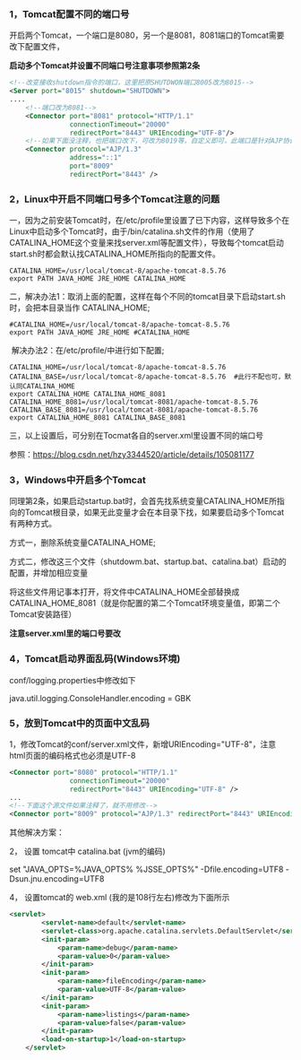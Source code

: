 ### 1，Tomcat配置不同的端口号

开启两个Tomcat，一个端口是8080，另一个是8081，8081端口的Tomcat需要改下配置文件，

 **启动多个Tomcat并设置不同端口号注意事项参照第2条**

```xml
<!--改变接收shutdown指令的端口，这里把原SHUTDWON端口8005改为8015-->
<Server port="8015" shutdown="SHUTDOWN">  
....
    <!--端口改为8081-->
    <Connector port="8081" protocol="HTTP/1.1"   
               connectionTimeout="20000"
               redirectPort="8443" URIEncoding="UTF-8"/>
  	<!--如果下面没注释，也把端口改下，可改为8019等，自定义即可，此端口是针对AJP协议的配置，AJP用来链接别的Apache等服务器-->
    <Connector protocol="AJP/1.3"
               address="::1"
               port="8009"
               redirectPort="8443" />  
```



### 2，Linux中开启不同端口号多个Tomcat注意的问题

一，因为之前安装Tomcat时，在/etc/profile里设置了已下内容，这样导致多个在Linux中启动多个Tomcat时，由于/bin/catalina.sh文件的作用（使用了CATALINA_HOME这个变量来找server.xml等配置文件），导致每个tomcat启动start.sh时都会默认找CATALINA_HOME所指向的配置文件。

```shell
CATALINA_HOME=/usr/local/tomcat-8/apache-tomcat-8.5.76
export PATH JAVA_HOME JRE_HOME CATALINA_HOME
```

二，解决办法1：取消上面的配置，这样在每个不同的tomcat目录下启动start.sh时，会把本目录当作	  CATALINA_HOME;

```shell
#CATALINA_HOME=/usr/local/tomcat-8/apache-tomcat-8.5.76
export PATH JAVA_HOME JRE_HOME #CATALINA_HOME
```

​        解决办法2：在/etc/profile/中进行如下配置;

```shell
CATALINA_HOME=/usr/local/tomcat-8/apache-tomcat-8.5.76
CATALINA_BASE=/usr/local/tomcat-8/apache-tomcat-8.5.76  #此行不配也可，默认同CATALINA_HOME
export CATALINA_HOME CATALINA_HOME_8081 
CATALINA_HOME_8081=/usr/local/tomcat-8081/apache-tomcat-8.5.76
CATALINA_BASE_8081=/usr/local/tomcat-8081/apache-tomcat-8.5.76  
export CATALINA_HOME_8081 CATALINA_BASE_8081
```

三，以上设置后，可分别在Tocmat各自的server.xml里设置不同的端口号

参照：https://blog.csdn.net/hzy3344520/article/details/105081177

### 3，Windows中开启多个Tomcat

同理第2条，如果启动startup.bat时，会首先找系统变量CATALINA_HOME所指向的Tomcat根目录，如果无此变量才会在本目录下找，如果要启动多个Tomcat有两种方式。

方式一，删除系统变量CATALINA_HOME;

方式二，修改这三个文件（shutdowm.bat、startup.bat、catalina.bat）启动的配置，并增加相应变量

将这些文件用记事本打开，将文件中CATALINA_HOME全部替换成CATALINA_HOME_8081（就是你配置的第二个Tomcat环境变量值，即第二个Tomcat安装路径）

**注意server.xml里的端口号要改**

### 4，Tomcat启动界面乱码(Windows环境)

conf/logging.properties中修改如下

java.util.logging.ConsoleHandler.encoding = GBK

### 5，放到Tomcat中的页面中文乱码

1，修改Tomcat的conf/server.xml文件，新增URIEncoding="UTF-8"，注意html页面的编码格式也必须是UTF-8

```xml
<Connector port="8080" protocol="HTTP/1.1"
               connectionTimeout="20000"
               redirectPort="8443" URIEncoding="UTF-8" />
...
<!--下面这个源文件如果注释了，就不用修改-->
<Connector port="8009" protocol="AJP/1.3" redirectPort="8443" URIEncoding="UTF-8"/>
```

其他解决方案：

2， 设置 tomcat中 catalina.bat (jvm的编码)

set "JAVA_OPTS=%JAVA_OPTS% %JSSE_OPTS%"
-Dfile.encoding=UTF8 -Dsun.jnu.encoding=UTF8 

4， 设置tomcat的 web.xml (我的是108行左右)修改为下面所示 

```xml
<servlet>
        <servlet-name>default</servlet-name>
        <servlet-class>org.apache.catalina.servlets.DefaultServlet</servlet-class>
        <init-param>
            <param-name>debug</param-name>
            <param-value>0</param-value>
        </init-param>
        <init-param>
        	<param-name>fileEncoding</param-name>
        	<param-value>UTF-8</param-value>
        </init-param>
        <init-param>
            <param-name>listings</param-name>
            <param-value>false</param-value>
        </init-param>
        <load-on-startup>1</load-on-startup>
    </servlet>

```

